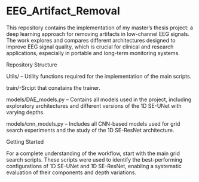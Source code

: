 # EEG_Artifact_Removal
This repository contains the implementation of my master’s thesis project: a deep learning approach for removing artifacts in low-channel EEG signals. The work explores and compares different architectures designed to improve EEG signal quality, which is crucial for clinical and research applications, especially in portable and long-term monitoring systems.

Repository Structure

Utils/ – Utility functions required for the implementation of the main scripts.

train/-Srcipt that conatains the trainer.

models/DAE_models.py – Contains all models used in the project, including exploratory architectures and different versions of the 1D SE-UNet with varying depths.

models/cnn_models.py – Includes all CNN-based models used for grid search experiments and the study of the 1D SE-ResNet architecture.

Getting Started

For a complete understanding of the workflow, start with the main grid search scripts.
These scripts were used to identify the best-performing configurations of 1D SE-UNet and 1D SE-ResNet, enabling a systematic evaluation of their components and depth variations.
